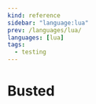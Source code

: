 ```yaml
---
kind: reference
sidebar: "language:lua"
prev: /languages/lua/
languages: [lua]
tags:
  - testing
---
```


# Busted

<!--
TODO: Finish this reference
TODO: Add tutorial and link to it
TODO: Add any recipes and link to them
-->
